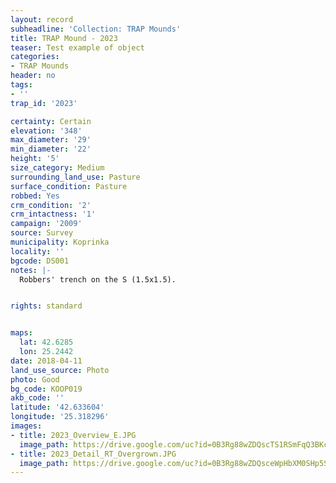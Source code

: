 ```yaml
---
layout: record
subheadline: 'Collection: TRAP Mounds'
title: TRAP Mound - 2023
teaser: Test example of object
categories:
- TRAP Mounds
header: no
tags:
- ''
trap_id: '2023'

certainty: Certain
elevation: '348'
max_diameter: '29'
min_diameter: '22'
height: '5'
size_category: Medium
surrounding_land_use: Pasture
surface_condition: Pasture
robbed: Yes
crm_condition: '2'
crm_intactness: '1'
campaign: '2009'
source: Survey
municipality: Koprinka
locality: ''
bgcode: DS001
notes: |-
  Robbers' trench on the S (1.5x1.5).


rights: standard


maps:
  lat: 42.6285
  lon: 25.2442
date: 2018-04-11
land_use_source: Photo
photo: Good
bg_code: KOOP019
akb_code: ''
latitude: '42.633604'
longitude: '25.318296'
images:
- title: 2023_Overview_E.JPG
  image_path: https://drive.google.com/uc?id=0B3Rg88wZDQscTS1RSmFqQ3BKc0k
- title: 2023_Detail_RT_Overgrown.JPG
  image_path: https://drive.google.com/uc?id=0B3Rg88wZDQsceWpHbXM0SHp5Sm8
---
```


